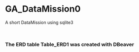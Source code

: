 # GA_DataMission0
A short DataMission using sqlite3

<br>

### The ERD table Table_ERD1 was created with DBeaver

